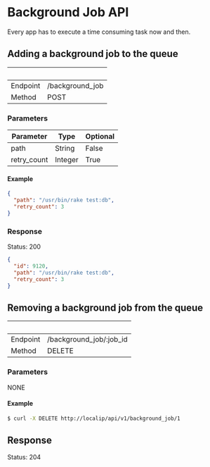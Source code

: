 # Background Job API

Every app has to execute a time consuming task now and then.

## Adding a background job to the queue

| &nbsp;   | &nbsp;          |
| -------- | --------------- |
| Endpoint | /background_job |
| Method   | POST            |

### Parameters

| Parameter   | Type    | Optional |
| ----------- | ------- | -------- |
| path        | String  | False    |
| retry_count | Integer | True     |

#### Example

```json
{
  "path": "/usr/bin/rake test:db",
  "retry_count": 3
}
```

### Response
Status: 200
```json
{
  "id": 9120,
  "path": "/usr/bin/rake test:db",
  "retry_count": 3
}
```

## Removing a background job from the queue

| &nbsp;   | &nbsp;                  |
| -------- | ----------------------- |
| Endpoint | /background_job/:job_id |
| Method   | DELETE                  |

### Parameters

NONE

#### Example

```sh
$ curl -X DELETE http://localip/api/v1/background_job/1
```

## Response

Status: 204
